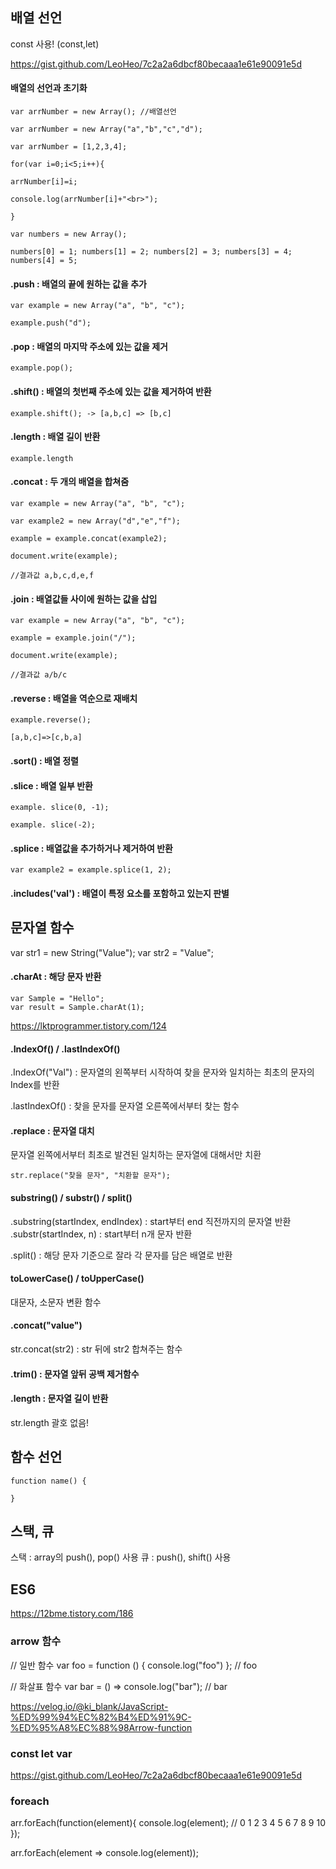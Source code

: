 ## 배열 선언

  

const 사용! (const,let)

https://gist.github.com/LeoHeo/7c2a2a6dbcf80becaaa1e61e90091e5d

#### 배열의 선언과 초기화  
```
var arrNumber = new Array(); //배열선언

var arrNumber = new Array("a","b","c","d");

var arrNumber = [1,2,3,4];
```
  
```
for(var i=0;i<5;i++){

arrNumber[i]=i;

console.log(arrNumber[i]+"<br>");

}
  ```
```
var numbers = new Array();

numbers[0] = 1; numbers[1] = 2; numbers[2] = 3; numbers[3] = 4; numbers[4] = 5;

  ```

#### .push : 배열의 끝에 원하는 값을 추가

```
var example = new Array("a", "b", "c");

example.push("d");
  ```
  

#### .pop : 배열의 마지막 주소에 있는 값을 제거

```example.pop();```

  
#### .shift() : 배열의 첫번째 주소에 있는 값을 제거하여 반환
```
example.shift(); -> [a,b,c] => [b,c]
```
  

#### .length : 배열 길이 반환

```
example.length
```

  
  

#### .concat : 두 개의 배열을 합쳐줌
```
var example = new Array("a", "b", "c");

var example2 = new Array("d","e","f");

example = example.concat(example2);

document.write(example);

//결과값 a,b,c,d,e,f
```
  
  

#### .join : 배열값들 사이에 원하는 값을 삽입
```
var example = new Array("a", "b", "c");

example = example.join("/");

document.write(example);

//결과값 a/b/c
```
  
  

#### .reverse : 배열을 역순으로 재배치
```
example.reverse();

[a,b,c]=>[c,b,a]
```
  
  

#### .sort() : 배열 정렬

  

#### .slice : 배열 일부 반환
```
example. slice(0, -1);

example. slice(-2);
```
  
  

#### .splice : 배열값을 추가하거나 제거하여 반환
```
var example2 = example.splice(1, 2);
```
  
  
#### .includes('val') : 배열이 특정 요소를 포함하고 있는지 판별



## 문자열 함수


var str1 = new String("Value");
var str2 = "Value";              

#### .charAt : 해당 문자 반환

```
var Sample = "Hello";
var result = Sample.charAt(1);
```

https://lktprogrammer.tistory.com/124

#### .IndexOf() / .lastIndexOf()

.IndexOf("Val") : 문자열의 왼쪽부터 시작하여 찾을 문자와 일치하는 최초의 문자의 Index를 반환

.lastIndexOf() : 찾을 문자를 문자열 오른쪽에서부터 찾는 함수


#### .replace : 문자열 대치

문자열 왼쪽에서부터 최초로 발견된 일치하는 문자열에 대해서만 치환

```
str.replace("찾을 문자", "치환할 문자");

```

#### substring() / substr() / split()

.substring(startIndex, endIndex) : start부터 end 직전까지의 문자열 반환
.substr(startIndex, n) : start부터 n개 문자 반환

.split() : 해당 문자 기준으로 잘라 각 문자를 담은 배열로 반환


#### toLowerCase() / toUpperCase()
대문자, 소문자 변환 함수

#### .concat("value")
str.concat(str2) : str 뒤에 str2 합쳐주는 함수

#### .trim() : 문자열 앞뒤 공백 제거함수

#### .length : 문자열 길이 반환
str.length
괄호 없음!

  

## 함수 선언

  
```
function name() {
  
}

```


## 스택, 큐

스택 : array의 push(), pop() 사용
큐 : push(), shift() 사용

  

## ES6

  

https://12bme.tistory.com/186

### arrow 함수

// 일반 함수
var foo = function () { console.log("foo") }; // foo

// 화살표 함수
var bar = () => console.log("bar"); // bar

https://velog.io/@ki_blank/JavaScript-%ED%99%94%EC%82%B4%ED%91%9C-%ED%95%A8%EC%88%98Arrow-function


### const let var

https://gist.github.com/LeoHeo/7c2a2a6dbcf80becaaa1e61e90091e5d


### foreach

arr.forEach(function(element){
    console.log(element); // 0 1 2 3 4 5 6 7 8 9 10
});


arr.forEach(element => console.log(element));
